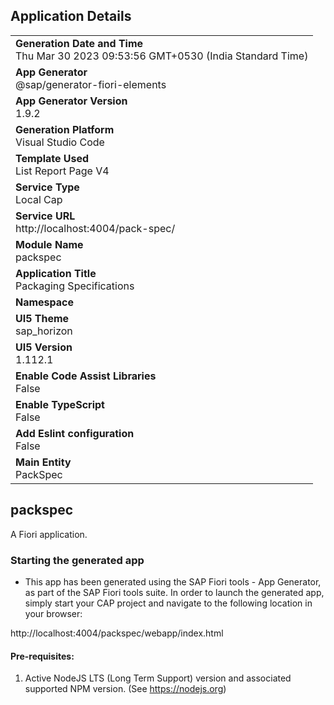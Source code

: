 ## Application Details
|               |
| ------------- |
|**Generation Date and Time**<br>Thu Mar 30 2023 09:53:56 GMT+0530 (India Standard Time)|
|**App Generator**<br>@sap/generator-fiori-elements|
|**App Generator Version**<br>1.9.2|
|**Generation Platform**<br>Visual Studio Code|
|**Template Used**<br>List Report Page V4|
|**Service Type**<br>Local Cap|
|**Service URL**<br>http://localhost:4004/pack-spec/
|**Module Name**<br>packspec|
|**Application Title**<br>Packaging Specifications|
|**Namespace**<br>|
|**UI5 Theme**<br>sap_horizon|
|**UI5 Version**<br>1.112.1|
|**Enable Code Assist Libraries**<br>False|
|**Enable TypeScript**<br>False|
|**Add Eslint configuration**<br>False|
|**Main Entity**<br>PackSpec|

## packspec

A Fiori application.

### Starting the generated app

-   This app has been generated using the SAP Fiori tools - App Generator, as part of the SAP Fiori tools suite.  In order to launch the generated app, simply start your CAP project and navigate to the following location in your browser:

http://localhost:4004/packspec/webapp/index.html

#### Pre-requisites:

1. Active NodeJS LTS (Long Term Support) version and associated supported NPM version.  (See https://nodejs.org)


